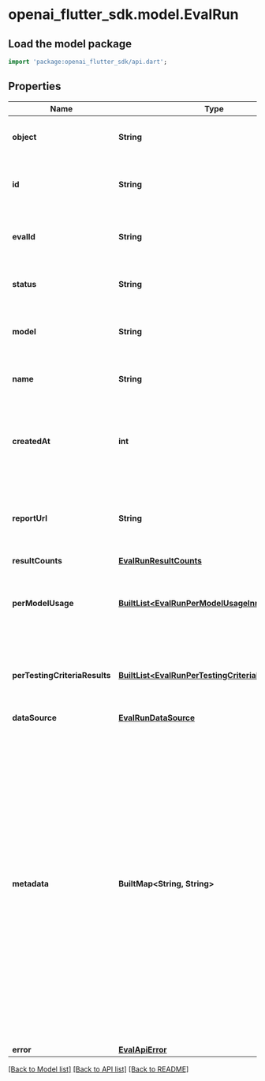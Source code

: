 # openai_flutter_sdk.model.EvalRun

## Load the model package
```dart
import 'package:openai_flutter_sdk/api.dart';
```

## Properties
Name | Type | Description | Notes
------------ | ------------- | ------------- | -------------
**object** | **String** | The type of the object. Always \"eval.run\". | [default to 'eval.run']
**id** | **String** | Unique identifier for the evaluation run. | 
**evalId** | **String** | The identifier of the associated evaluation. | 
**status** | **String** | The status of the evaluation run. | 
**model** | **String** | The model that is evaluated, if applicable. | 
**name** | **String** | The name of the evaluation run. | 
**createdAt** | **int** | Unix timestamp (in seconds) when the evaluation run was created. | 
**reportUrl** | **String** | The URL to the rendered evaluation run report on the UI dashboard. | 
**resultCounts** | [**EvalRunResultCounts**](EvalRunResultCounts.md) |  | 
**perModelUsage** | [**BuiltList&lt;EvalRunPerModelUsageInner&gt;**](EvalRunPerModelUsageInner.md) | Usage statistics for each model during the evaluation run. | 
**perTestingCriteriaResults** | [**BuiltList&lt;EvalRunPerTestingCriteriaResultsInner&gt;**](EvalRunPerTestingCriteriaResultsInner.md) | Results per testing criteria applied during the evaluation run. | 
**dataSource** | [**EvalRunDataSource**](EvalRunDataSource.md) |  | 
**metadata** | **BuiltMap&lt;String, String&gt;** | Set of 16 key-value pairs that can be attached to an object. This can be useful for storing additional information about the object in a structured format, and querying for objects via API or the dashboard.   Keys are strings with a maximum length of 64 characters. Values are strings with a maximum length of 512 characters.  | 
**error** | [**EvalApiError**](EvalApiError.md) |  | 

[[Back to Model list]](../README.md#documentation-for-models) [[Back to API list]](../README.md#documentation-for-api-endpoints) [[Back to README]](../README.md)


